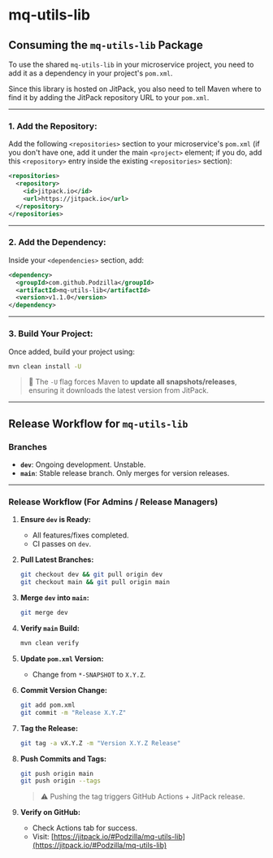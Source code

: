 # mq-utils-lib

## Consuming the `mq-utils-lib` Package

To use the shared `mq-utils-lib` in your microservice project, you need to add it as a dependency in your project's `pom.xml`.

Since this library is hosted on JitPack, you also need to tell Maven where to find it by adding the JitPack repository URL to your `pom.xml`.

---

### 1. **Add the Repository:**

Add the following `<repositories>` section to your microservice's `pom.xml` (if you don't have one, add it under the main `<project>` element; if you do, add this `<repository>` entry inside the existing `<repositories>` section):

```xml
<repositories>
  <repository>
    <id>jitpack.io</id>
    <url>https://jitpack.io</url>
  </repository>
</repositories>
```
---

### 2. **Add the Dependency:**

Inside your `<dependencies>` section, add:

```xml
<dependency>
  <groupId>com.github.Podzilla</groupId>
  <artifactId>mq-utils-lib</artifactId>
  <version>v1.1.0</version>
</dependency>
```
---

### 3. **Build Your Project:**

Once added, build your project using:

```bash
mvn clean install -U
```

> 🧠 The `-U` flag forces Maven to **update all snapshots/releases**, ensuring it downloads the latest version from JitPack.

---

## Release Workflow for `mq-utils-lib`

### Branches

* **`dev`**: Ongoing development. Unstable.
* **`main`**: Stable release branch. Only merges for version releases.

---

### Release Workflow (For Admins / Release Managers)

1. **Ensure `dev` is Ready:**

   * All features/fixes completed.
   * CI passes on `dev`.

2. **Pull Latest Branches:**

   ```bash
   git checkout dev && git pull origin dev
   git checkout main && git pull origin main
   ```

3. **Merge `dev` into `main`:**

   ```bash
   git merge dev
   ```

4. **Verify `main` Build:**

   ```bash
   mvn clean verify
   ```

5. **Update `pom.xml` Version:**

   * Change from `*-SNAPSHOT` to `X.Y.Z`.

6. **Commit Version Change:**

   ```bash
   git add pom.xml
   git commit -m "Release X.Y.Z"
   ```

7. **Tag the Release:**

   ```bash
   git tag -a vX.Y.Z -m "Version X.Y.Z Release"
   ```

8. **Push Commits and Tags:**

   ```bash
   git push origin main
   git push origin --tags
   ```

   > ⚠️ Pushing the tag triggers GitHub Actions + JitPack release.

9. **Verify on GitHub:**

   * Check Actions tab for success.
   * Visit: [https://jitpack.io/#Podzilla/mq-utils-lib](https://jitpack.io/#Podzilla/mq-utils-lib)
